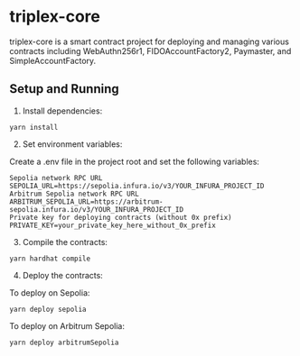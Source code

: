 # triplex-core

triplex-core is a smart contract project for deploying and managing various contracts including WebAuthn256r1, FIDOAccountFactory2, Paymaster, and SimpleAccountFactory.

## Setup and Running

1. Install dependencies:
```
yarn install
```

2. Set environment variables:

Create a .env file in the project root and set the following variables:

```
Sepolia network RPC URL
SEPOLIA_URL=https://sepolia.infura.io/v3/YOUR_INFURA_PROJECT_ID
Arbitrum Sepolia network RPC URL
ARBITRUM_SEPOLIA_URL=https://arbitrum-sepolia.infura.io/v3/YOUR_INFURA_PROJECT_ID
Private key for deploying contracts (without 0x prefix)
PRIVATE_KEY=your_private_key_here_without_0x_prefix
```

3. Compile the contracts:
```
yarn hardhat compile
```

4. Deploy the contracts:

 To deploy on Sepolia:
```
yarn deploy sepolia
```
 To deploy on Arbitrum Sepolia:
```
yarn deploy arbitrumSepolia
```